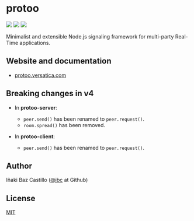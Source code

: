 # protoo

[![][npm-shield-protoo-server]][npm-protoo-server]
[![][npm-shield-protoo-client]][npm-protoo-client]
[![][travis-ci-shield-protoo]][travis-ci-protoo]

Minimalist and extensible Node.js signaling framework for multi-party Real-Time applications.


## Website and documentation

* [protoo.versatica.com][protoo-website]


## Breaking changes in v4

* In **protoo-server**:
  - `peer.send()` has been renamed to `peer.request()`.
  - `room.spread()` has been removed.

* In **protoo-client**:
  - `peer.send()` has been renamed to `peer.request()`.


## Author

Iñaki Baz Castillo ([@ibc](https://github.com/ibc/) at Github)


## License

[MIT](./LICENSE)




[protoo-website]: https://protoo.versatica.com
[npm-shield-protoo-server]: https://img.shields.io/npm/v/protoo-server.svg
[npm-shield-protoo-client]: https://img.shields.io/npm/v/protoo-client.svg
[npm-protoo-server]: https://npmjs.org/package/protoo-server
[npm-protoo-client]: https://npmjs.org/package/protoo-client
[travis-ci-shield-protoo]: https://travis-ci.com/versatica/protoo.svg?branch=master
[travis-ci-protoo]: https://travis-ci.com/versatica/protoo
